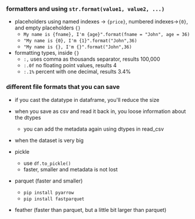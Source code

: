 ### formatters and using `str.format(value1, value2, ...)`
- placeholders using named indexes -> `{price}`, numbered indexes->`{0}`, and empty placeholders `{}`
  - `My name is {fname}, I'm {age}".format(fname = "John", age = 36)`
  - `"My name is {0}, I'm {1}".format("John",36)`
  - `"My name is {}, I'm {}".format("John",36)`
- formatting types, inside `{}`
  - `:,` uses comma as thousands separator, results 100,000
  - `:.0f` no floating point values, results 4
  - `:.1%` percent with one decimal, results 3.4%


### different file formats that you can save
- if you cast the datatype in dataframe, you'll reduce the size
- when you save as csv and read it back in, you loose information about the dtypes
  - you can add the metadata again using dtypes in read_csv
- when the dataset is very big
- pickle
  - use `df.to_pickle()`
  - faster, smaller and metadata is not lost

- parquet (faster and smaller)
  - `pip install pyarrow`
  - `pip install fastparquet`

- feather (faster than parquet, but a little bit larger than parquet)